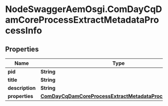 # NodeSwaggerAemOsgi.ComDayCqDamCoreProcessExtractMetadataProcessInfo

## Properties
Name | Type | Description | Notes
------------ | ------------- | ------------- | -------------
**pid** | **String** |  | [optional] 
**title** | **String** |  | [optional] 
**description** | **String** |  | [optional] 
**properties** | [**ComDayCqDamCoreProcessExtractMetadataProcessProperties**](ComDayCqDamCoreProcessExtractMetadataProcessProperties.md) |  | [optional] 


